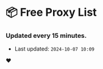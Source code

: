 # :package: Free Proxy List
### Updated every 15 minutes.

- Last updated: `2024-10-07 10:09`

:heart:
